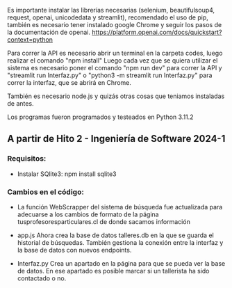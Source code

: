 Es importante instalar las librerías necesarias (selenium, beautifulsoup4, request, openai, unicodedata 
y streamlit), recomendado el uso de pip,
también es necesario tener instalado google Chrome y seguir los pasos de la documentación de openai.
https://platform.openai.com/docs/quickstart?context=python

Para correr la API es necesario abrir un terminal en la carpeta codes, luego realizar el comando "npm install"
Luego cada vez que se quiera utilizar el sistema es necesario poner el comando "npm run dev" para correr la API
y "streamlit run Interfaz.py" o "python3 -m streamlit run Interfaz.py" para correr la interfaz, que se abrirá en Chrome.

También es necesario node.js y quizás otras cosas que teniamos instaladas de antes.

Los programas fueron programados y testeados en Python 3.11.2

## A partir de Hito 2 - Ingeniería de Software 2024-1

### Requisitos:

* Instalar SQlite3: npm install sqlite3

### Cambios en el código:

* La función WebScrapper del sistema de búsqueda fue actualizada para adecuarse a los cambios de formato de la página tusprofesoresparticulares.cl de donde sacamos información

* app.js Ahora crea la base de datos talleres.db en la que se guarda el historial de búsquedas. También gestiona la conexión entre la interfaz y la base de datos con nuevos endpoints.

* Interfaz.py Crea un apartado en la página para que se pueda ver la base de datos. En ese apartado es posible marcar si un tallerista ha sido contactado o no.
